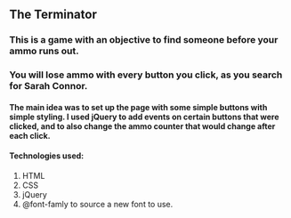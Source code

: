 ## The Terminator

### This is a game with an objective to find someone before your ammo runs out.
### You will lose ammo with every button you click, as you search for Sarah Connor.

#### The main idea was to set up the page with some simple buttons with simple styling. I used jQuery to add events on certain buttons that were clicked, and to also change the ammo counter that would change after each click.
#### Technologies used:
1. HTML
2. CSS
3. jQuery
4. @font-famly to source a new font to use.
